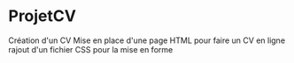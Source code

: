 # ProjetCV
Création d'un CV
Mise en place d'une page HTML pour faire un CV en ligne
rajout d'un fichier CSS pour la mise en forme
